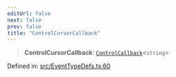 ```yaml
---
editUrl: false
next: false
prev: false
title: "ControlCursorCallback"
---
```


> **ControlCursorCallback**: [`ControlCallback`](/api/type-aliases/controlcallback/)\<`string`\>

Defined in: [src/EventTypeDefs.ts:60](https://github.com/fabricjs/fabric.js/blob/8748628df7e9de00ba77413bfc3ad9e9fe9d4f30/src/EventTypeDefs.ts#L60)
